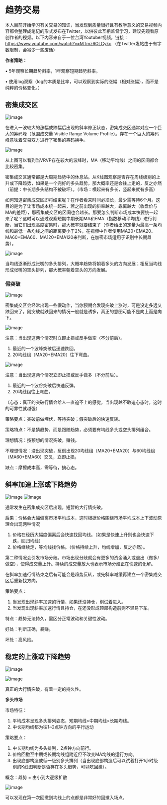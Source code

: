 # 趋势交易
本人目前开始学习有关交易的知识，当发现到质量很好且有教学意义的交易视频内容都会整理成笔记的形式发布在Twitter，以供彼此互相监督学习，建议先观看原创作者的视频。以下内容来自于一位台湾Youtuber视频，链接：https://www.youtube.com/watch?v=MTmz6OLCykc （在Twitter发帖由于有字数限制，会减少一些废话）

**作者策略：**

• 5年观察长期趋势斜率，1年观察短期趋势斜率。

• 使用log观察（log的本质是比率，可以观察到实际的涨幅（相对涨幅），而不是纯粹的价格变化。）


## 密集成交区
![image](https://github.com/user-attachments/assets/5aba13a3-7939-4597-851a-1c1b72edef82)

在进入一波较大的涨幅或跌幅后出现的斜率修正状态，密集成交区通常对应一个巨大的筹码峰（范围成交量 Visible Range Volume Profile）。存在一个巨大的筹码峰意味着交易双方进行了密集的筹码换手。

![image](https://github.com/user-attachments/assets/836118eb-8358-461b-af94-7af62a8fe0c0)

从上图可以看到当VRVP存在较大的波峰时，MA（移动平均线）之间的区间都会比较密集。

密集成交区通常都是大周期趋势中的休息站。从K线图观察是否存在周线级别的上升或下降趋势，如果是一个完好的多头趋势，那大概率还是会往上走的，反之亦然（前提：中长期多头结构不被破坏）。（市场：横起来有多长，竖起来就有多高）

如何知道密集成交区即将结束呢？在作者看来时间必须长，最少需等待6个月。这目的是为了让市场成本统一起来，若之前出现的斜率越大，乖离越大（收盘价与MA的差距），那密集成交区的区间也会越长。那要怎么判断市场成本快要统一起来了呢？这时可以通过观察短期中期长期MA和EMA（指数移动平均线）进行判断，当它们出现高度密集时，那大概率就要结束了（作者给出的定量为最高一条均线和最低一条均线之间的距离要小于2%，在视频中作者使用MA20+EMA20、MA60+EMA60、MA120+EMA120来判断，在加密市场适用于识别中长期趋势）。

![image](https://github.com/user-attachments/assets/6a1e5ec3-c2e5-4cb2-a371-532181f4a03c)

当均线逐渐形成张嘴的多头排列，大概率趋势将朝着多头的方向发展；相反当均线形成张嘴的空头排列，那大概率朝着空头的方向发展。

### 假突破
![image](https://github.com/user-attachments/assets/56becf14-3722-428b-b127-a13872d6a67e)

密集成交区会经常出现一些假动作，当你预期会发现突破上涨时，可是没走多远又跌回来了。刚突破就跌回来的情况一般就是诱多，真正的意图可能不是向上而是向下。

![image](https://github.com/user-attachments/assets/f5c2101a-9019-46b0-9ad7-601f15119553)

注意：当出现这两个情况时立即止损或反手做空（不分前后）。

1. 最近的一个波峰突破后迅速跌回。
2. 20均线组（MA20+EMA20）往下弯曲。

![image](https://github.com/user-attachments/assets/7b99c94c-89f1-44ba-894a-9991e43d666e)

注意：当出现这两个情况立即止损或反手做多（不分前后）。

1. 最近的一个波谷突破后快速反弹。
2. 20均线组往上弯曲。

（心态：真正的突破行情会给人一直追不上的感觉，当出现越不敢追心态时，这时的可靠性就越强）

策略要点：突破前做埋伏，等待突破；假突破后的快速反转。

策略特点：不是猜趋势，而是跟随趋势，必须要有均线多头或空头排列组合。

理想情况：按预想的情况突破，赚钱。

不理想情况：没出现突破，反倒出现20均线组（MA20+EMA20）与60均线组（MA60+EMA60）交叉，立即止损。

缺点：摩擦成本高，需等待，搞心态。


## 斜率加速上涨或下降趋势
![image](https://github.com/user-attachments/assets/9b876794-3ca4-403a-b17a-97e80ccd27c3)
![image](https://github.com/user-attachments/assets/3014e632-d4d2-477d-80ce-cc876d64ba18)

通常发生在密集成交区后出现，短暂的大行情突破。

后果：价格会大幅偏离市场平均成本，这时根据价格围绕市场平均成本上下波动原理会出现两种情况

1. 价格在经历大幅度偏离后会快速找回均线。（如果是快速上升则也会快速下跌，回归均线）
2. 价格继续走，等均线找价格。（价格持续上升，均线增加，反之亦然）。

第二种情况会引发市场分歧。市场出现分歧就会有更多的资金涌入或退出（做多/做空），使得成交量上升。持续的成交量放大也表示市场分歧正在快速的化解。

在斜率加速行情结束之后有可能会是趋势反转，或先斜率减缓再建立一个密集成交区后重新找方向。

策略要点：

1. 当发现出现斜率加速的行情，如果还没持仓，别试着进入。
2. 当发现出现斜率加速行情且持仓，在还没形成顶部构造前则不轻易下车。

特点：趋势无法持久，需区分正常波动和关键性波动。

好处：判断正确，暴赚。

坏处：高风险。


## 稳定的上涨或下降趋势
![image](https://github.com/user-attachments/assets/9622ad91-cb70-4668-b163-f27a43d4264c)

![image](https://github.com/user-attachments/assets/6e928bc6-0f18-4293-8a7b-1200816a59d7)

真正的大行情突破，有着一定的持久性。

**多头市场**

市场特征：

1. 平均成本呈现多头排列姿态，短期均线>中期均线>长期均线。
2. 中长期均线都为往1~2点钟方向的平行运动

策略要点：

1. 中长期均线为多头排列，2点钟方向前行。
2. 价格回撤至中期或长期均线组附近但不改变MA均线的运行方向。
3. 出现底部构造或低一级别多头排列（当出现底部构造后可以试着打开1小时级别的K线图判断是否存在多头趋势，可以吃回撤）。

概念：趋势 = 由小到大逐级扩散

![image](https://github.com/user-attachments/assets/7948209d-3de2-466b-80d4-373ecea6b808)

可以发现在第一次回撤到均线上的点都是非常好的回撤入场点。
